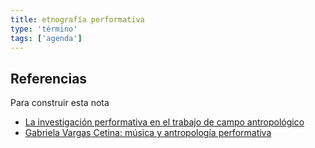 ```yaml
---
title: etnografía performativa
type: 'término'
tags: ['agenda']
---
```


## Referencias

Para construir esta nota
- [La investigación performativa en el trabajo de campo antropológico](https://revistas.inah.gob.mx/index.php/diariodecampo/article/view/6361)
- [Gabriela Vargas Cetina: música y antropología performativa](http://www.cienciamx.com/index.php/sociedad/personajes/3135-gabriela-vargas-cetina-antropologia-performativa-musica-y-organizaciones)
